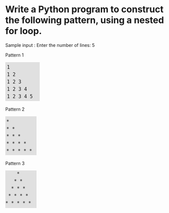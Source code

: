 # Write a Python program to construct the following pattern, using a nested for loop.
  Sample input :
  Enter the number of lines: 5

Pattern 1

![pattern 1](pattern1.png)


Pattern 2

![pattern 2](pattern2.png)


Pattern 3

![pattern 3](pattern3.png)
